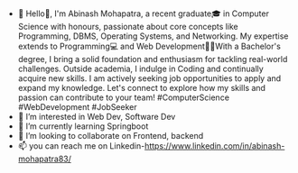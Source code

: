 - 👋 Hello👋,
I'm Abinash Mohapatra, a recent graduate🎓 in Computer Science with honours, passionate about core concepts like Programming, DBMS, Operating Systems,
 and Networking. My expertise extends to Programming💻 and Web Development👨‍💻With a Bachelor's degree, I bring a solid foundation and enthusiasm for
tackling real-world challenges. Outside academia, I indulge in Coding and continually acquire new skills.
I am actively seeking job opportunities to apply and expand my knowledge. Let's connect to explore how my skills and passion can contribute to your team!
#ComputerScience #WebDevelopment #JobSeeker
- 👀 I’m interested in Web Dev, Software Dev 
- 🌱 I’m currently learning Springboot
- 💞️ I’m looking to collaborate on Frontend, backend
- 📫 you can reach me on Linkedin-https://www.linkedin.com/in/abinash-mohapatra83/

<!---
AbinashC2/AbinashC2 is a ✨ special ✨ repository because its `README.md` (this file) appears on your GitHub profile.
You can click the Preview link to take a look at your changes.
--->
